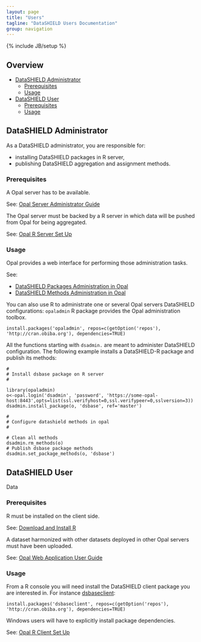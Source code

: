 ```yaml
---
layout: page
title: "Users"
tagline: "DataSHIELD Users Documentation"
group: navigation
---
```

{% include JB/setup %}

## Overview

* [DataSHIELD Administrator](#admin)
  * [Prerequisites](#serversetup)
  * [Usage](#adminusage)
* [DataSHIELD User](#user)
  * [Prerequisites](#clientsetup)
  * [Usage](#clientusage)

<a name="admin"> </a>
## DataSHIELD Administrator

As a DataSHIELD administrator, you are responsible for:
* installing DataSHIELD packages in R server,
* publishing DataSHIELD aggregation and assignment methods.

<a name="serversetup"> </a>
### Prerequisites

A Opal server has to be available.

See: [Opal Server Administrator Guide](http://wiki.obiba.org/display/OPALDOC/Opal+Server+Administrator+Guide)

The Opal server must be backed by a R server in which data will be pushed from Opal for being aggregated.

See: [Opal R Server Set Up](http://wiki.obiba.org/display/OPALDOC/Opal+R+and+DataSHIELD+User+Guide#OpalRandDataSHIELDUserGuide-ServersideInstallation)

<a name="adminusage"> </a>
### Usage

Opal provides a web interface for performing those administration tasks.

See:
* [DataSHIELD Packages Administration in Opal](http://wiki.obiba.org/display/OPALDOC/DataSHIELD+Administration#DataSHIELDAdministration-Packages)
* [DataSHIELD Methods Administration in Opal](http://wiki.obiba.org/display/OPALDOC/DataSHIELD+Administration#DataSHIELDAdministration-Methods)

You can also use R to administrate one or several Opal servers DataSHIELD configurations: `opaladmin` R package provides the Opal administration toolbox.

	install.packages('opaladmin', repos=c(getOption('repos'), 'http://cran.obiba.org'), dependencies=TRUE)

All the functions starting with `dsadmin.` are meant to administer DataSHIELD configuration. The following example installs a DataSHIELD-R package and publish its methods:

	#
	# Install dsbase package on R server
	#

	library(opaladmin)
	o<-opal.login('dsadmin', 'password', 'https://some-opal-host:8443',opts=list(ssl.verifyhost=0,ssl.verifypeer=0,sslversion=3))
	dsadmin.install_package(o, 'dsbase', ref='master')

	#
	# Configure datashield methods in opal
	#

	# Clean all methods
	dsadmin.rm_methods(o)
	# Publish dsbase package methods
	dsadmin.set_package_methods(o, 'dsbase')


<a name="user"> </a>
## DataSHIELD User

Data

<a name="clientsetup"> </a>
### Prerequisites

R must be installed on the client side.

See: [Download and Install R](http://cran.r-project.org/)

A dataset harmonized with other datasets deployed in other Opal servers must have been uploaded.

See: [Opal Web Application User Guide](http://wiki.obiba.org/display/OPALDOCDEV/Opal+Web+Application+User+Guide)

<a name="clientusage"> </a>
### Usage

From a R console you will need install the DataSHIELD client package you are interested in. For instance [dsbaseclient](https://github.com/datashield/dsbaseclient):

	install.packages('dsbaseclient', repos=c(getOption('repos'), 'http://cran.obiba.org'), dependencies=TRUE)

Windows users will have to explicitly install package dependencies.

See: [Opal R Client Set Up](http://wiki.obiba.org/display/OPALDOC/Opal+R+and+DataSHIELD+User+Guide#OpalRandDataSHIELDUserGuide-ClientsideInstallation)


